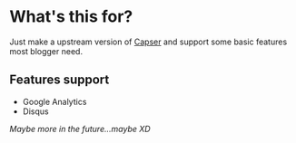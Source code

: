 # What's this for?

Just make a upstream version of [Capser](https://github.com/TryGhost/Casper) and support some basic features most blogger need.

## Features support

* Google Analytics
* Disqus

*Maybe more in the future...maybe XD*
